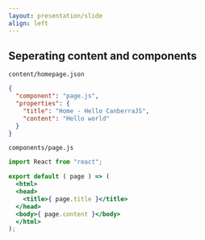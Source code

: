 ```yaml
---
layout: presentation/slide
align: left
---
```

## Seperating content and components


`content/homepage.json`
```json
{
  "component": "page.js",
  "properties": {
    "title": "Home - Hello CanberraJS",
    "content": "Hello world"
  }
}
```

`components/page.js`
```jsx
import React from "react";

export default ( page ) => (
  <html>
  <head>
    <title>{ page.title }</title>
  </head>
  <body>{ page.content }</body>
  </html>
);
```
